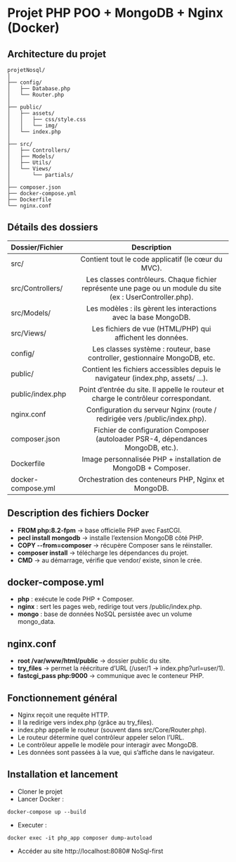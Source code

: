 # Projet PHP POO + MongoDB + Nginx (Docker)
## Architecture du projet
```
projetNosql/
│
├── config/
│   ├── Database.php
│   └── Router.php
│
├── public/
│   ├── assets/
│   │   ├── css/style.css
│   │   └── img/
│   └── index.php
│
├── src/
│   ├── Controllers/
│   ├── Models/
│   ├── Utils/
│   └── Views/
│       └── partials/
│
├── composer.json
├── docker-compose.yml
├── Dockerfile
└── nginx.conf
```
## Détails des dossiers
| Dossier/Fichier    |                                                 Description                                                 |
|:-------------------|:-----------------------------------------------------------------------------------------------------------:|
| src/               |                             Contient tout le code applicatif (le cœur du MVC).                              |
| src/Controllers/   |Les classes contrôleurs. Chaque fichier représente une page ou un module du site (ex :  UserController.php). |
| src/Models/        |                       Les modèles : ils gèrent les interactions avec la base MongoDB.                       |
| src/Views/         |                          Les fichiers de vue (HTML/PHP) qui affichent les données.                          |
| config/            |                 Les classes système : routeur, base controller, gestionnaire MongoDB, etc.                  |
| public/            |               Contient les fichiers accessibles depuis le navigateur (index.php, assets/ …).                |
| public/index.php   |            Point d’entrée du site. Il appelle le routeur et charge le contrôleur correspondant.             |
| nginx.conf |                 Configuration du serveur Nginx (route / redirigée vers /public/index.php).                  |
| composer.json      |              Fichier de configuration Composer (autoloader PSR-4, dépendances MongoDB, etc.).               |
| Dockerfile         |                        Image personnalisée PHP + installation de MongoDB + Composer.                        |
| docker-compose.yml |                             Orchestration des conteneurs PHP, Nginx et MongoDB.                             |

## Description des fichiers Docker

- **FROM php:8.2-fpm** → base officielle PHP avec FastCGI.
- **pecl install mongodb** → installe l’extension MongoDB côté PHP.
- **COPY --from=composer** → récupère Composer sans le réinstaller.
- **composer install** → télécharge les dépendances du projet.
- **CMD** → au démarrage, vérifie que vendor/ existe, sinon le crée.

## docker-compose.yml

- **php** : exécute le code PHP + Composer.
- **nginx** : sert les pages web, redirige tout vers /public/index.php.
- **mongo** : base de données NoSQL persistée avec un volume mongo_data.

## nginx.conf

- **root /var/www/html/public** → dossier public du site.
- **try_files** → permet la réécriture d’URL (/user/1 → index.php?url=user/1).
- **fastcgi_pass php:9000** → communique avec le conteneur PHP.

## Fonctionnement général

- Nginx reçoit une requête HTTP.
- Il la redirige vers index.php (grâce au try_files).
- index.php appelle le routeur (souvent dans src/Core/Router.php).
- Le routeur détermine quel contrôleur appeler selon l’URL.
- Le contrôleur appelle le modèle pour interagir avec MongoDB.
- Les données sont passées à la vue, qui s’affiche dans le navigateur.

## Installation et lancement

- Cloner le projet
- Lancer Docker :
```
docker-compose up --build
```
- Executer :
```
docker exec -it php_app composer dump-autoload
```
- Accéder au site
http://localhost:8080# NoSql-first
